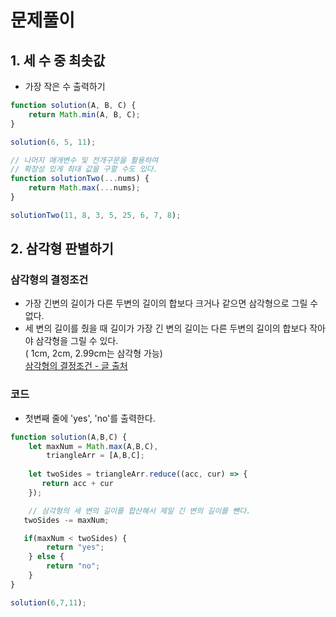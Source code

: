 # 문제풀이

## 1. 세 수 중 최솟값

- 가장 작은 수 출력하기

```javascript
function solution(A, B, C) {
    return Math.min(A, B, C);
}

solution(6, 5, 11);

// 나머지 매개변수 및 전개구문을 활용하여 
// 확장성 있게 최대 값을 구할 수도 있다. 
function solutionTwo(...nums) {
    return Math.max(...nums);
}

solutionTwo(11, 8, 3, 5, 25, 6, 7, 8);
```

## 2. 삼각형 판별하기

### 삼각형의 결정조건 
  - 가장 긴변의 길이가 다른 두변의 길이의 합보다 크거나 같으면 삼각형으로 그릴 수 없다. 
  - 세 변의 길이를 줬을 때 길이가 가장 긴 변의 길이는 다른 두변의 길이의 합보다 작아야 삼각형을 그릴 수 있다.
  <br>( 1cm, 2cm, 2.99cm는 삼각형 가능)
<br>[삼각형의 결정조건 - 글 출처](https://mathbang.net/92)

### 코드
  - 첫변째 줄에 'yes', 'no'를 출력한다.

```javascript
function solution(A,B,C) {
    let maxNum = Math.max(A,B,C),
        triangleArr = [A,B,C];
    
    let twoSides = triangleArr.reduce((acc, cur) => {
       return acc + cur
    });

    // 삼각형의 세 변의 길이를 합산해서 제일 긴 변의 길이를 뺀다. 
   twoSides -= maxNum;

   if(maxNum < twoSides) {
        return "yes";
    } else {
        return "no";
    }
}

solution(6,7,11);
```
